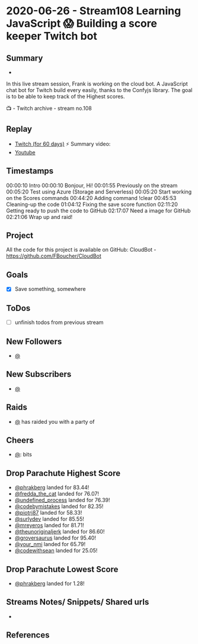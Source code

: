 
# 2020-06-26 - Stream108 Learning JavaScript 😱 Building a score keeper Twitch bot

## Summary
-
In this live stream session, Frank is working on the cloud bot. A JavaScript chat bot for Twitch build every easily, thanks to the Confyjs library. The goal is to be able to keep track of the Highest scores.

📺 - Twitch archive - stream no.108

## Replay


- [Twitch (for 60 days)](https://www.twitch.tv/videos/)
⚡ Summary video:
- [Youtube](https://youtu.be/EwPMhKmLSCs)


## Timestamps


00:00:10 Intro
00:00:10 Bonjour, Hi!
00:01:55 Previously on the stream
00:05:20 Test using Azure (Storage and Serverless)
00:05:20 Start working on the Scores commands
00:44:20 Adding command !clear
00:45:53 Cleaning-up the code
01:04:12 Fixing the save score function
02:11:20 Getting ready to push the code to GitHub
02:17:07 Need a image for GitHub
02:21:06 Wrap up and raid!



Project
-------

All the code for this project is available on GitHub: CloudBot - https://github.com/FBoucher/CloudBot



Goals
-----

- [X] Save something, somewhere



ToDos
-----
- [ ] unfinish todos from previous stream


New Followers
-------------

- [@](https://www.twitch.tv/)


New Subscribers
---------------

- [@](https://www.twitch.tv/)


Raids
------

- [@](https://www.twitch.tv/) has raided you with a party of 



Cheers
------

- [@](https://www.twitch.tv/):  bits


Drop Parachute Highest Score
----------------------------

- [@phrakberg](https://www.twitch.tv/phrakberg) landed for 83.44!
- [@fredda_the_cat](https://www.twitch.tv/fredda_the_cat) landed for 76.07!
- [@undefined_process](https://www.twitch.tv/undefined_process) landed for 76.39!
- [@codebymistakes](https://www.twitch.tv/codebymistakes) landed for 82.35!
- [@piotrj87](https://www.twitch.tv/piotrj87) landed for 58.33!
- [@surlydev](https://www.twitch.tv/surlydev) landed for 85.55!
- [@mreyeros](https://www.twitch.tv/mreyeros) landed for 81.71!
- [@theunoriginaljerk](https://www.twitch.tv/theunoriginaljerk) landed for 86.60!
- [@groversaurus](https://www.twitch.tv/groversaurus) landed for 95.40!
- [@your_nmi](https://www.twitch.tv/your_nmi) landed for 65.79!
- [@codewithsean](https://www.twitch.tv/codewithsean) landed for 25.05!


Drop Parachute Lowest Score
----------------------------

- [@phrakberg](https://www.twitch.tv/phrakberg) landed for 1.28!




Streams Notes/ Snippets/ Shared urls
-----------------------------------

- 


References
----------

